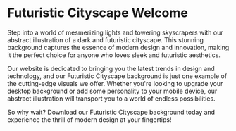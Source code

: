 <!--font:Montserrat-->

# Futuristic Cityscape Welcome

Step into a world of mesmerizing lights and towering skyscrapers with our abstract illustration of a dark and futuristic cityscape. This stunning background captures the essence of modern design and innovation, making it the perfect choice for anyone who loves sleek and futuristic aesthetics.

Our website is dedicated to bringing you the latest trends in design and technology, and our Futuristic Cityscape background is just one example of the cutting-edge visuals we offer. Whether you're looking to upgrade your desktop background or add some personality to your mobile device, our abstract illustration will transport you to a world of endless possibilities.

So why wait? Download our Futuristic Cityscape background today and experience the thrill of modern design at your fingertips!

<!--

Write me markdown content of website with wallpaper:

"A wallpaper featuring an abstract illustration of a dark and futuristic cityscape, with glowing lights and skyscrapers."

The header of the page should not be copy of the text but rather a real content of the website which is using this wallpaper.


---


# Futuristic Cityscape Wallpaper

Welcome to our website featuring a stunning wallpaper of a dark and futuristic cityscape. This abstract illustration showcases a mesmerizing view of towering skyscrapers and glowing lights, creating an atmosphere of awe and wonder.

Whether you're looking to spruce up your desktop background or add some personality to your mobile device, this wallpaper is the perfect choice for anyone who loves modern and futuristic designs.

Download this wallpaper today and immerse yourself in the captivating world of a futuristic cityscape!


---


Heading should not include word "wallpaper". The website should not be about the wallpaper itself, wallpaper is just a related background, rewrite whole content.


---


# Welcome to the Futuristic Cityscape

Step into a world of mesmerizing lights and towering skyscrapers with our abstract illustration of a dark and futuristic cityscape. This stunning background captures the essence of modern design and innovation, making it the perfect choice for anyone who loves sleek and futuristic aesthetics.

Our website is dedicated to bringing you the latest trends in design and technology, and our Futuristic Cityscape background is just one example of the cutting-edge visuals we offer. Whether you're looking to upgrade your desktop background or add some personality to your mobile device, our abstract illustration will transport you to a world of endless possibilities.

So why wait? Download our Futuristic Cityscape background today and experience the thrill of modern design at your fingertips!


---


Write me a Google font which is best fitting for the website.

Pick from the list:
- Dancing Script
- Futura
- Cinzel
- Lobster
- Raleway
- Playfair Display
- Orbitron
- Cabin
- Open Sans
- Alegreya
- Great Vibes
- Roboto
- Inter
- Creepster
- Poppins
- Exo 2
- Barlow Condensed
- Montserrat
- Cormorant Garamond
- IBM Plex Sans
- Cinzel Decorative
- Lato


Write just the font name nothing else.


---


Montserrat

-->
